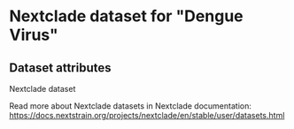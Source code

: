 # Nextclade dataset for "Dengue Virus"


## Dataset attributes

Nextclade dataset

Read more about Nextclade datasets in Nextclade documentation: https://docs.nextstrain.org/projects/nextclade/en/stable/user/datasets.html

